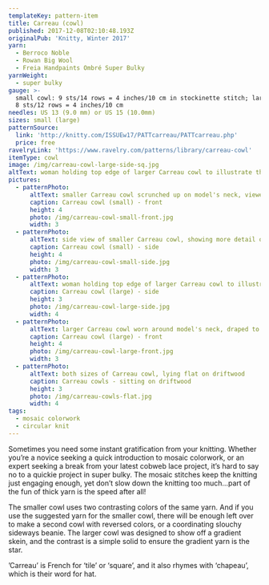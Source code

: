```yaml
---
templateKey: pattern-item
title: Carreau (cowl)
published: 2017-12-08T02:10:48.193Z
originalPub: 'Knitty, Winter 2017'
yarn:
  - Berroco Noble
  - Rowan Big Wool
  - Freia Handpaints Ombré Super Bulky
yarnWeight:
  - super bulky
gauge: >-
  small cowl: 9 sts/14 rows = 4 inches/10 cm in stockinette stitch; large cowl:
  8 sts/12 rows = 4 inches/10 cm
needles: US 13 (9.0 mm) or US 15 (10.0mm)
sizes: small (large)
patternSource:
  link: 'http://knitty.com/ISSUEw17/PATTcarreau/PATTcarreau.php'
  price: free
ravelryLink: 'https://www.ravelry.com/patterns/library/carreau-cowl'
itemType: cowl
image: /img/carreau-cowl-large-side-sq.jpg
altText: woman holding top edge of larger Carreau cowl to illustrate the larger circumference and show off the gradient colors of the bulky mosaic pattern
pictures:
  - patternPhoto:
      altText: smaller Carreau cowl scrunched up on model's neck, viewed from the front
      caption: Carreau cowl (small) - front
      height: 4
      photo: /img/carreau-cowl-small-front.jpg
      width: 3
  - patternPhoto:
      altText: side view of smaller Carreau cowl, showing more detail of bulky mosaic texture
      caption: Carreau cowl (small) - side
      height: 4
      photo: /img/carreau-cowl-small-side.jpg
      width: 3
  - patternPhoto:
      altText: woman holding top edge of larger Carreau cowl to illustrate the larger circumference and show off the gradient colors of the bulky mosaic pattern
      caption: Carreau cowl (large) - side
      height: 3
      photo: /img/carreau-cowl-large-side.jpg
      width: 4
  - patternPhoto:
      altText: larger Carreau cowl worn around model's neck, draped to the front with a fold
      caption: Carreau cowl (large) - front
      height: 4
      photo: /img/carreau-cowl-large-front.jpg
      width: 3
  - patternPhoto:
      altText: both sizes of Carreau cowl, lying flat on driftwood
      caption: Carreau cowls - sitting on driftwood
      height: 3
      photo: /img/carreau-cowls-flat.jpg
      width: 4
tags:
  - mosaic colorwork
  - circular knit
---
```

Sometimes you need some instant gratification from your knitting. Whether you’re a novice seeking a quick introduction to mosaic colorwork, or an expert seeking a break from your latest cobweb lace project, it’s hard to say no to a quickie project in super bulky. The mosaic stitches keep the knitting just engaging enough, yet don’t slow down the knitting too much…part of the fun of thick yarn is the speed after all!

The smaller cowl uses two contrasting colors of the same yarn. And if you use the suggested yarn for the smaller cowl, there will be enough left over to make a second cowl with reversed colors, or a coordinating slouchy sideways beanie. The larger cowl was designed to show off a gradient skein, and the contrast is a simple solid to ensure the gradient yarn is the star.

’Carreau’ is French for ‘tile’ or ‘square’, and it also rhymes with ‘chapeau’, which is their word for hat.
